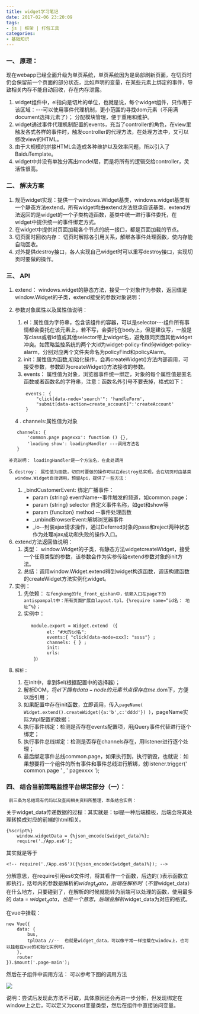 ```yaml
---
title: widget学习笔记
date: 2017-02-06 23:20:09
tags: 
- js | 框架 | 打包工具
categories:
- 基础知识
---
```


### 一、 原理：
 现在webapp已经全面升级为单页系统，单页系统因为是局部刷新页面，在切页时仍会保留前一个页面的部分状态，比如声明的变量，在某些元素上绑定的事件，导致相关内存不能自动回收，存在内存泄露。
1. widget组件中，el指向是切片的单位，也就是说，每个widget组件，只作用于该区域：---可以使用事件代理机制，更小范围的寻找dom元素（不用满document选择元素了）； 分配模块管理，便于重用和维护。
2. widget通过事件代理机制配置的events，充当了controller的角色，在view里触发各式各样的事件时，触发controller的代理方法，在处理方法中，又可以修改view的HTML。
3. 由于大规模的拼接HTML会造成各种维护以及效率问题，所以引入了BaiduTemplate。
4. widget中并没有单独分离出model层，而是将所有的逻辑交给controller，灵活性很高。

### 二、 解决方案
1. 规范widget实现：提供一个windows.Widget基类，windows.widget基类有一个静态方法extend，所有widget均由extend方法继承自该基类，extend方法返回的是widget的一个子类构造函数，基类中统一进行事件委托，在widget中提供统一的事件绑定方式。
2. 在widget中提供对页面加载各个节点的统一接口，都是页面加载的节点。
3. 切页面时回收内存： 切页时解除各引用关系，解绑各事件处理函数，使内存能自动回收。
4. 对外提供destroy接口，各人实现自己widget时可以重写destroy接口，实现切页时要做的操作。

### 三、 API
1. extend： windows.widget的静态方法，接受一个对象作为参数，返回值是window.Widget的子类，extend接受的参数对象说明： 
2.   参数对象属性以及属性值说明：    
     1.  el：属性值为字符串，包含该组件的容器，可以是selector---组件所有事情都会委托在该元素上，若不写，会委托在body上，但是建议写，一般是写class或者id值或其他selector带上widget名，避免跟同页面其他widget冲突。如策略监控系统的两个大id为widget-policy-find何widget-policy-alarm，分别对应两个文件夹命名为policyFind和policyAlarm。
     2.  init：属性值为函数,初始化操作，会再createWidget()方法内部调用，可接受参数，参数即为createWidget()方法接收的参数。
     3.  events： 属性值为对象，浏览器事件统一绑定，对象的每个属性值是匿名函数或者函数名的字符串，注意：函数名外引号不要去掉，格式如下：
        ```
            events： {
                "click[data-node='search'": 'handleForm',
                "submit[data-action=create_account]":'createAccount'
            }
        ```

     4 .  channels:属性值为对象
```
    channels: {
        'common.page pagexxx': function () {},
        'loading show': loadingHandler ---调用方法名
    }
```
     补充说明： loadingHandler是一个方法名，在此处调用
5.     destroy： 属性值为函数，切页时要做的操作可以在destroy总实现，会在切页时由基类window.Widget自动调用，预留Api，提供了一些方法： 
    1. _bindCustomerEvent: 绑定广播事件：
        * param {string} eventName--事件触发的频道，如common.page；
        * param {string} selector 自定义事件名称，如get和show等
        * param {funciton} method --事件处理函数
        * _unbindBrowserEvent:解绑浏览器事件
        * _io--封装ajax请求操作，通过Deferred对象的pass和reject两种状态作为处理ajax成功和失败的操作入口。
6. extend方法返回值说明： 
    1. 类型： window.Widget的子类，有静态方法widgetcreateWidget，接受一个任意类型的参数，该参数会作为实参传给extend参数对象的init方法。
    2. 总结：调用window.Widget.extend得到widget构造函数，调该构建函数的createWidget方法实例化widget。
7. 实例： 
    1. 先依赖： 
        ```在fengkong的fe_front_qishan中，依赖入口在page下的antispampalt中：所有页面扩展自layout.tpl。{%require name=“id名： 地址”%}；```
    2. 实例中：
    ```
          module.export = Widget.extend （{
                el: "#大的id名";
                events:{ "click[data-node=xxx]: "ssss"} ;
                channels: { } ;
                init: 
                urls: 
           }）
   ```
8.     解析： 
    1. 在init中，拿到$el(根据配置中的选择器)；
    2. 解析DOM，将$el下拥有data-node的元素节点保存在me.$dom下，方便以后引用；
    3. 如果配置中存在init函数，立即调用，传入```pageName( Widget.extend().createWidget({a:'b',c:'dddd'}) )```，pageName实际为tpl配置的数据；
    4. 执行事件绑定：检测是否存在events配置项，用jQuery事件代替进行逐个绑定；
    5. 执行事件总线绑定：检测是否存在channels存在，用listener进行逐个处理；
    6. 最后绑定事件总线common.page，如果执行到，执行销毁，也就说：如果想要将一个组件的所有事件和事件总线进行解绑，就listener.trigger(' common.page ' , ' pagexxxx ');
          

### 四、 结合当前策略监控平台绑定部分（一）： 
     前三条为总结现有代码以及查阅相关资料所整理，本条结合实例：

关于widget_data传递数据的过程：其实就是：tpl是一种后端模板，后端会将其处理转换成对应的前端的html相关。
```
{%script%}
    window.widgetData = {%json_encode($widget_data)%};
    require('./App.es6');
```

其实就是等于

```
<!-- require('./App.es6')({%json_encode($widget_data)%}); -->
```
分解意思，在require引用es6文件时，将其看作一个函数，后边的( )表示函数立即执行，括号内的参数是解析的$widegt_data，后端在解析时（不管$widget_data）在什么地方，只要碰到了，在解析的时候就能转为前端可以处理的函数，使用最多的 data = $widget_data，也是一个意思，后端会解析$widget_data为对应的格式。

在vue中挂载：
```
new Vue({
    data: {
        bus,
        tplData //--  也就是widget_data，可以像平常一样挂载在window上，也可以挂载在vue的初始化实例时。
    },
    router
}).$mount('.page-main');
```
然后在子组件中调用方法： 可以参考下图的调用方法

![](/images/widget.png)

<!-- {% asset_img widget.png widget%} -->
 说明：尝试后发现此方法不可取，具体原因还会再进一步分析，但发现绑定在window上之后，可以定义为const变量类型，然后在组件中直接访问变量。


































































